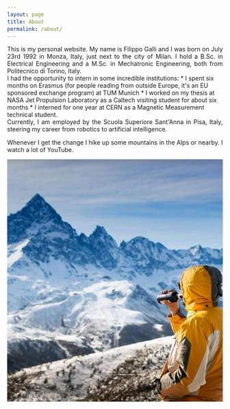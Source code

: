 ```yaml
---
layout: page
title: About
permalink: /about/
---
```

<div style="text-align: justify">
This is my personal website. My name is Filippo Galli and I was born on July 23rd 1992 in Monza, Italy, just next to the city of Milan. 
I hold a B.Sc. in Electrical Engineering and a M.Sc. in Mechatronic Engineering, both from Politecnico di Torino, Italy.
</div>
I had the opportunity to intern in some incredible institutions:
* I spent six months on Erasmus (for people reading from outside Europe, it's an EU sponsored exchange program) at TUM Munich
* I worked on my thesis at NASA Jet Propulsion Laboratory as a Caltech visiting student for about six months
* I interned for one year at CERN as a Magnetic Measurement technical student.

<div style="text-align: justify">
Currently, I am employed by the Scuola Superiore Sant'Anna in Pisa, Italy, steering my career from robotics to artificial intelligence.

Whenever I get the change I hike up some mountains in the Alps or nearby. I watch a lot of YouTube. 
</div>

<p></p>

![Me in front of Monviso Mountain](/assets/mountain.jpg)
<!-- 
This is the base Jekyll theme. You can find out more info about customizing your Jekyll theme, as well as basic Jekyll usage documentation at [jekyllrb.com](https://jekyllrb.com/) -->

<!-- You can find the source code for Minima at GitHub:
[jekyll][jekyll-organization] /
[minima](https://github.com/jekyll/minima)

You can find the source code for Jekyll at GitHub:
[jekyll][jekyll-organization] /
[jekyll](https://github.com/jekyll/jekyll)


[jekyll-organization]: https://github.com/jekyll  -->

